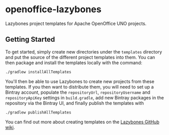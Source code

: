 # openoffice-lazybones
Lazybones project templates for Apache OpenOffice UNO projects.

## Getting Started
To get started, simply create new directories under the `templates` directory
and put the source of the different project templates into them. You can then
package and install the templates locally with the command:

    ./gradlew installAllTemplates

You'll then be able to use Lazybones to create new projects from these templates.
If you then want to distribute them, you will need to set up a Bintray account,
populate the `repositoryUrl`, `repositoryUsername` and `repositoryApiKey` settings
in `build.gradle`, add new Bintray packages in the repository via the Bintray
UI, and finally publish the templates with

    ./gradlew publishAllTemplates

You can find out more about creating templates on the [Lazybones GitHub wiki][1].

[1]: https://github.com/pledbrook/lazybones/wiki/Template-developers-guide
